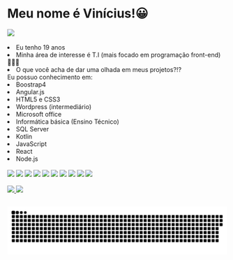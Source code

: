 # Meu nome é Vinícius!😀
<a href="https://www.linkedin.com/in/vinicius-augusto-/" target="_blank"><img src="https://img.shields.io/badge/-LinkedIn-%230077B5?style=for-the-badge&logo=linkedin&logoColor=white" target="_blank"></a>
<br>
<li>Eu tenho 19 anos</li> 
<li>Minha área de interesse é T.I (mais focado em programação front-end)👨🏽‍💻</li>
<li>O que você acha de dar uma olhada em meus projetos?⁉</li>
  Eu possuo conhecimento em:
<li>Boostrap4</li>
<li>Angular.js</li>
<li>HTML5 e CSS3</li>
<li>Wordpress (intermediário)</li>
<li>Microsoft office</li>
<li>Informática básica (Ensino Técnico)</li>
<li>SQL Server</li>
<li>Kotlin</li>
<li>JavaScript</li>
<li>React</li>
<li>Node.js</li>
<br>


<div>
  <img width= 6% src="https://cdn.jsdelivr.net/gh/devicons/devicon/icons/bootstrap/bootstrap-plain-wordmark.svg" />
  <img width= 6% src="https://cdn.jsdelivr.net/gh/devicons/devicon/icons/angularjs/angularjs-plain.svg" />
  <img width= 6% src="https://cdn.jsdelivr.net/gh/devicons/devicon/icons/android/android-plain-wordmark.svg" />
  <img width= 6% src="https://cdn.jsdelivr.net/gh/devicons/devicon/icons/html5/html5-plain-wordmark.svg" />
  <img width= 6% src="https://cdn.jsdelivr.net/gh/devicons/devicon/icons/css3/css3-plain-wordmark.svg" />
  <img width= 6% src="https://cdn.jsdelivr.net/gh/devicons/devicon/icons/javascript/javascript-plain.svg" />  
  <img width= 6% src="https://cdn.jsdelivr.net/gh/devicons/devicon/icons/nodejs/nodejs-plain-wordmark.svg" />
  <img width= 6% src="https://cdn.jsdelivr.net/gh/devicons/devicon/icons/react/react-original-wordmark.svg" />
  <img width= 6% src="https://cdn.jsdelivr.net/gh/devicons/devicon/icons/microsoftsqlserver/microsoftsqlserver-plain-wordmark.svg" />
  <img width= 6% src="https://cdn.jsdelivr.net/gh/devicons/devicon/icons/wordpress/wordpress-plain-wordmark.svg" />
  </div>
    <br>
<div align="left">
  <a href="https://github.com/vinivazzz">
  <img width="42%" src="https://github-readme-stats.vercel.app/api?username=vinivazzz&show_icons=true&theme=highcontrast&include_all_commits=true&count_private=true"/>
    
  <img width="53%" src="https://github-readme-stats.vercel.app/api/top-langs/?username=vinivazzz&layout=compact&langs_count=7&theme=highcontrast"/>
  </div>
  
  ##
  

  ![cobrinha](https://github.com/vinivazzz/vinivazzz/blob/main/cobrinha.svg)
